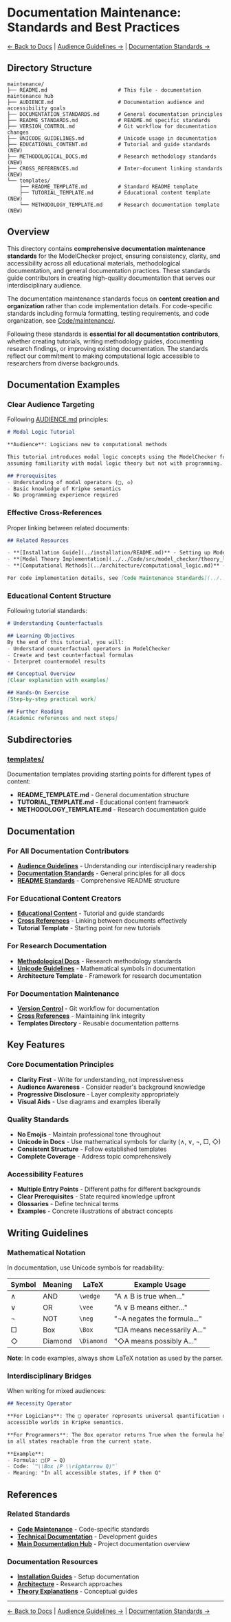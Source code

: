 # Documentation Maintenance: Standards and Best Practices

[← Back to Docs](../README.md) | [Audience Guidelines →](AUDIENCE.md) | [Documentation Standards →](DOCUMENTATION_STANDARDS.md)

## Directory Structure

```
maintenance/
├── README.md                       # This file - documentation maintenance hub
├── AUDIENCE.md                     # Documentation audience and accessibility goals
├── DOCUMENTATION_STANDARDS.md      # General documentation principles
├── README_STANDARDS.md             # README.md specific standards
├── VERSION_CONTROL.md              # Git workflow for documentation changes
├── UNICODE_GUIDELINES.md           # Unicode usage in documentation
├── EDUCATIONAL_CONTENT.md          # Tutorial and guide standards (NEW)
├── METHODOLOGICAL_DOCS.md          # Research methodology standards (NEW)
├── CROSS_REFERENCES.md             # Inter-document linking standards (NEW)
└── templates/
    ├── README_TEMPLATE.md          # Standard README template
    ├── TUTORIAL_TEMPLATE.md        # Educational content template (NEW)
    └── METHODOLOGY_TEMPLATE.md     # Research documentation template (NEW)
```

## Overview

This directory contains **comprehensive documentation maintenance standards** for the ModelChecker project, ensuring consistency, clarity, and accessibility across all educational materials, methodological documentation, and general documentation practices. These standards guide contributors in creating high-quality documentation that serves our interdisciplinary audience.

The documentation maintenance standards focus on **content creation and organization** rather than code implementation details. For code-specific standards including formula formatting, testing requirements, and code organization, see [Code/maintenance/](../../Code/maintenance/README.md).

Following these standards is **essential for all documentation contributors**, whether creating tutorials, writing methodology guides, documenting research findings, or improving existing documentation. The standards reflect our commitment to making computational logic accessible to researchers from diverse backgrounds.

## Documentation Examples

### Clear Audience Targeting

Following [AUDIENCE.md](AUDIENCE.md) principles:

```markdown
# Modal Logic Tutorial

**Audience**: Logicians new to computational methods

This tutorial introduces modal logic concepts using the ModelChecker framework,
assuming familiarity with modal logic theory but not with programming.

## Prerequisites
- Understanding of modal operators (□, ◇)
- Basic knowledge of Kripke semantics
- No programming experience required
```

### Effective Cross-References

Proper linking between related documents:

```markdown
## Related Resources

- **[Installation Guide](../installation/README.md)** - Setting up ModelChecker
- **[Modal Theory Implementation](../../Code/src/model_checker/theory_lib/modal/README.md)** - Technical details
- **[Computational Methods](../architecture/computational_logic.md)** - Research approach

For code implementation details, see [Code Maintenance Standards](../../Code/maintenance/README.md).
```

### Educational Content Structure

Following tutorial standards:

```markdown
# Understanding Counterfactuals

## Learning Objectives
By the end of this tutorial, you will:
- Understand counterfactual operators in ModelChecker
- Create and test counterfactual formulas
- Interpret countermodel results

## Conceptual Overview
[Clear explanation with examples]

## Hands-On Exercise
[Step-by-step practical work]

## Further Reading
[Academic references and next steps]
```

## Subdirectories

### [templates/](templates/)
Documentation templates providing starting points for different types of content:
- **README_TEMPLATE.md** - General documentation structure
- **TUTORIAL_TEMPLATE.md** - Educational content framework
- **METHODOLOGY_TEMPLATE.md** - Research documentation guide

## Documentation

### For All Documentation Contributors
- **[Audience Guidelines](AUDIENCE.md)** - Understanding our interdisciplinary readership
- **[Documentation Standards](DOCUMENTATION_STANDARDS.md)** - General principles for all docs
- **[README Standards](README_STANDARDS.md)** - Comprehensive README structure

### For Educational Content Creators
- **[Educational Content](EDUCATIONAL_CONTENT.md)** - Tutorial and guide standards
- **[Cross References](CROSS_REFERENCES.md)** - Linking between documents effectively
- **Tutorial Template** - Starting point for new tutorials

### For Research Documentation
- **[Methodological Docs](METHODOLOGICAL_DOCS.md)** - Research methodology standards
- **[Unicode Guidelines](UNICODE_GUIDELINES.md)** - Mathematical symbols in documentation
- **Architecture Template** - Framework for research documentation

### For Documentation Maintenance
- **[Version Control](VERSION_CONTROL.md)** - Git workflow for documentation
- **[Cross References](CROSS_REFERENCES.md)** - Maintaining link integrity
- **Templates Directory** - Reusable documentation patterns

## Key Features

### Core Documentation Principles
- **Clarity First** - Write for understanding, not impressiveness
- **Audience Awareness** - Consider reader's background knowledge
- **Progressive Disclosure** - Layer complexity appropriately
- **Visual Aids** - Use diagrams and examples liberally

### Quality Standards
- **No Emojis** - Maintain professional tone throughout
- **Unicode in Docs** - Use mathematical symbols for clarity (∧, ∨, ¬, □, ◇)
- **Consistent Structure** - Follow established templates
- **Complete Coverage** - Address topic comprehensively

### Accessibility Features
- **Multiple Entry Points** - Different paths for different backgrounds
- **Clear Prerequisites** - State required knowledge upfront
- **Glossaries** - Define technical terms
- **Examples** - Concrete illustrations of abstract concepts

## Writing Guidelines

### Mathematical Notation

In documentation, use Unicode symbols for readability:

| Symbol | Meaning | LaTeX | Example Usage |
|--------|---------|-------|---------------|
| ∧ | AND | `\wedge` | "A ∧ B is true when..." |
| ∨ | OR | `\vee` | "A ∨ B means either..." |
| ¬ | NOT | `\neg` | "¬A negates the formula..." |
| □ | Box | `\Box` | "□A means necessarily A..." |
| ◇ | Diamond | `\Diamond` | "◇A means possibly A..." |

**Note**: In code examples, always show LaTeX notation as used by the parser.

### Interdisciplinary Bridges

When writing for mixed audiences:

```markdown
## Necessity Operator

**For Logicians**: The □ operator represents universal quantification over 
accessible worlds in Kripke semantics.

**For Programmers**: The Box operator returns True when the formula holds
in all states reachable from the current state.

**Example**: 
- Formula: □(P → Q)
- Code: `"\\Box (P \\rightarrow Q)"`
- Meaning: "In all accessible states, if P then Q"
```

## References

### Related Standards
- **[Code Maintenance](../../Code/maintenance/README.md)** - Code-specific standards
- **[Technical Documentation](../../Code/docs/README.md)** - Development guides
- **[Main Documentation Hub](../README.md)** - Project documentation overview

### Documentation Resources
- **[Installation Guides](../installation/README.md)** - Setup documentation
- **[Architecture](../architecture/README.md)** - Research approaches
- **[Theory Explanations](../theories/README.md)** - Conceptual guides

---

[← Back to Docs](../README.md) | [Audience Guidelines →](AUDIENCE.md) | [Documentation Standards →](DOCUMENTATION_STANDARDS.md)
